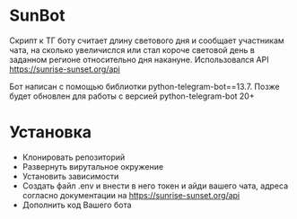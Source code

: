 # SunBot
Скрипт к ТГ боту считает длину светового дня и сообщает участникам чата, на сколько увеличислся или стал короче световой день в заданном регионе относительно дня накануне.
Использовался API https://sunrise-sunset.org/api

Бот написан с помощью библиотки python-telegram-bot==13.7. Позже будет обновлен для работы с версией python-telegram-bot 20+

# Установка
- Клонировать репозиторий
- Развернуть вирутальное окружение
- Установить зависимости
- Создать файл .env и внести в него токен и айди вашего чата, адреса согласно документации на https://sunrise-sunset.org/api
- Дополнить код Вашего бота 

